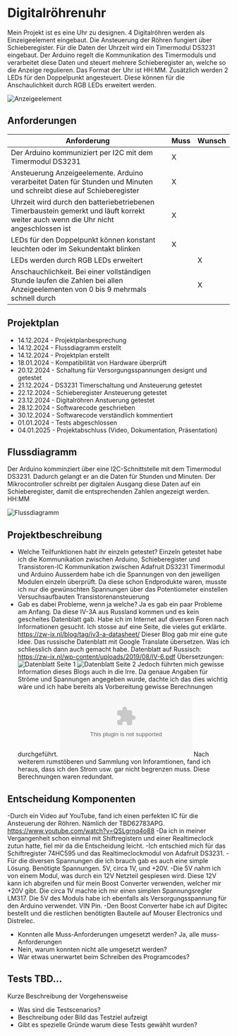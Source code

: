 # Digitalröhrenuhr
Mein Projekt ist es eine Uhr zu designen. 4 Digitalröhren werden als Einzeigeelement eingebaut.
Die Ansteuerung der Röhren fungiert über Schieberegister.
Für die Daten der Uhrzeit wird ein Timermodul DS3231 eingebaut.
Der Arduino regelt die Kommunikation des Timermoduls und verarbeitet diese Daten und steuert mehrere Schieberegister an, welche so die Anzeige regulieren.
Das Format der Uhr ist HH:MM. Zusätzlich werden 2 LEDs für den Doppelpunkt angesteuert. Diese können für die Anschaulichkeit durch RGB LEDs erweitert werden.

![Anzeigeelement](./Anzeigeelement.png)

## Anforderungen
| Anforderung                                                                                                                         | Muss | Wunsch |
| -------------------------------------------------------------------------------------------------------------------                 | ---- | ------ |
| Der Arduino kommuniziert per I2C mit dem Timermodul DS3231                                                                          | X    |        |
| Ansteuerung Anzeigeelemente. Arduino verarbeitet Daten für Stunden und Minuten und schreibt diese auf Schieberegister               | X    |        |
| Uhrzeit wird durch den batteriebetriebenen Timerbaustein gemerkt und läuft korrekt weiter auch wenn die Uhr nicht angeschlossen ist | X    |        |
| LEDs für den Doppelpunkt können konstant leuchten oder im Sekundentakt blinken                                                      | X    |        |
| LEDs werden durch RGB LEDs erweitert                                                                                                |      | X      |
| Anschauchlichkeit. Bei einer vollständigen Stunde laufen die Zahlen bei allen Anzeigeelementen von 0 bis 9 mehrmals schnell durch   |      | X      |                                                       


## Projektplan
- 14.12.2024 - Projektplanbesprechung
- 14.12.2024 - Flussdiagramm erstellt
- 14.12.2024 - Projektplan erstellt
- 18.01.2024 - Kompatibilität von Hardware überprüft
- 20.12.2024 - Schaltung für Versorgungsspannungen designt und getestet
- 21.12.2024 - DS3231 Timerschaltung und Ansteuerung getestet
- 22.12.2024 - Schieberegister Ansteuerung getestet
- 23.12.2024 - Digitalröhren Anstuerung getestet
- 28.12.2024 - Softwarecode geschrieben
- 30.12.2024 - Softwarecode verständlich kommentiert
- 01.01.2024 - Tests abgeschlossen
- 04.01.2025 - Projektabschluss (Video, Dokumentation, Präsentation)

## Flussdiagramm

Der Arduino komminziert über eine I2C-Schnittstelle mit dem Timermodul DS3231. Dadurch gelangt er an die Daten für Stunden und Minuten. Der Mikrocontroller schreibt per digitalen Ausgang
diese Daten auf ein Schieberegister, damit die entsprechenden Zahlen angezeigt werden. HH:MM


![Flussdiagramm](./Flussdiagramm.png)

## Projektbeschreibung

- Welche Teilfunktionen habt ihr einzeln getestet?
  Einzeln getestet habe ich die Kommunikation zwischen Arduino, Schieberegister und Transistoren-IC
  Kommunikation zwischen Adafruit DS3231 Timermodul und Arduino
  Ausserdem habe ich die Spannungen von den jeweiligen Modulen einzeln überprüft. Da diese schon Endprodukte waren, musste ich nur die gewünschten Spannungen über das Potentiometer einstellen
  Versuchsaufbauten Transistorenansteuerung
- Gab es dabei Probleme, wenn ja welche?
  Ja es gab ein paar Probleme am Anfang. Da diese IV-3A aus Russland kommen und es kein gescheites Datenblatt gab. Habe ich im Internet auf diversen Foren nach Informationen gesucht. Ich stosse auf eine Seite,
  die  vieles gut erklärte. https://zw-ix.nl/blog/tag/iv3-a-datasheet/
  Dieser Blog gab mir eine gute Idee. Das russische Datenblatt mit Google Translate übersetzen. Was ich schliesslich dann auch gemacht habe.
  Datenblatt auf Russisch: https://zw-ix.nl/wp-content/uploads/2019/08/IV-6.pdf
  Übersetzungen:
  ![Datenblatt Seite 1](./iv-3as1translated.jpg)
  ![Datenblatt Seite 2](./iv-3as2translated.jpg)
  Jedoch führten mich gewisse Information dieses Blogs auch in die Irre. Da genaue Angaben für Ströme und Spannungen angegeben wurde, dachte ich das dies wichtig wäre und ich habe bereits als Vorbereitung gewisse Berechnungen durchgeführt.
  ![Berechnungen](./Document.rtf)
  Nach weiterem rumstöberen und Sammlung von Inforamtionen, fand ich heraus, dass ich den Strom usw. gar nicht begrenzen muss. Diese Berechnungen waren redundant.

## Entscheidung Komponenten

  -Durch ein Video auf YouTube, fand ich einen perfekten IC für die Ansteuerung der Röhren. Nämlich der TBD62783APG. https://www.youtube.com/watch?v=QSLgrnq4o88
  -Da ich in meiner Vergangenheit schon einmal mit Shiftregistern und einer Realtimeclock zutun hatte, fiel mir da die Entscheidung leicht.
  -Ich entschied mich für das Schiftregister 74HC595 und das Realtimeclockmodul von Adafruit DS3231.
  -Für die diversen Spannungen die ich brauch gab es auch eine simple Lösung. Benötigte Spannungen. 5V, circa 1V, und +20V.
  -Die 5V nahm ich von einem Modul, was durch ein 12V Netzteil gespiesen wird. Diese 12V kann ich abgreifen und für mein Boost Converter verwenden, welcher mir +20V gibt. Die circa 1V machte ich mir einen simplen Spannungsregler LM317. Die 5V des Moduls habe ich      ebenfalls als Versorgungsspannung für den Arduino verwendet. VIN Pin.
  -Den Boost Converter habe ich auf Digitec bestellt und die restlichen benötigten Bauteile auf Mouser Electronics und Distrelec.

- Konnten alle Muss-Anforderungen umgesetzt werden?
  Ja, alle muss-Anforderungen
- Nein, warum konnten nicht alle umgesetzt werden?
- War etwas unerwartet beim Schreiben des Programcodes?
  
## Tests TBD...

Kurze Beschreibung der Vorgehensweise
- Was sind die Testscenarios?
- Beschreibung oder Bild das Testziel aufzeigt
- Gibt es spezielle Gründe warum diese Tests gewählt wurden?
